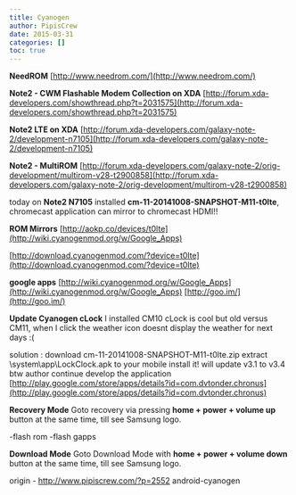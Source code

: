 ```yaml
---
title: Cyanogen
author: PipisCrew
date: 2015-03-31
categories: []
toc: true
---
```


**NeedROM**
[http://www.needrom.com/](http://www.needrom.com/)

**Note2 - CWM Flashable Modem Collection on XDA**
[http://forum.xda-developers.com/showthread.php?t=2031575](http://forum.xda-developers.com/showthread.php?t=2031575)

**Note2 LTE on XDA**
[http://forum.xda-developers.com/galaxy-note-2/development-n7105](http://forum.xda-developers.com/galaxy-note-2/development-n7105)

**Note2 - MultiROM**
[http://forum.xda-developers.com/galaxy-note-2/orig-development/multirom-v28-t2900858](http://forum.xda-developers.com/galaxy-note-2/orig-development/multirom-v28-t2900858)

today on **Note2 N7105** installed **cm-11-20141008-SNAPSHOT-M11-t0lte**, chromecast application can mirror to chromecast HDMI!!

**ROM Mirrors**
[http://aokp.co/devices/t0lte](http://wiki.cyanogenmod.org/w/Google_Apps)

[http://download.cyanogenmod.com/?device=t0lte](http://download.cyanogenmod.com/?device=t0lte)

**google apps**
[http://wiki.cyanogenmod.org/w/Google_Apps](http://wiki.cyanogenmod.org/w/Google_Apps)
[http://goo.im/](http://goo.im/)

**Update Cyanogen cLock** 
I installed CM10 cLock is cool but old versus CM11, when I click the weather icon doesnt display the weather for next days :(

solution :
download cm-11-20141008-SNAPSHOT-M11-t0lte.zip
extract \system\app\LockClock.apk to your mobile
install it! will update v3.1 to v3.4
btw author continue develop the application [http://play.google.com/store/apps/details?id=com.dvtonder.chronus](http://play.google.com/store/apps/details?id=com.dvtonder.chronus)

**Recovery Mode**
Goto recovery via pressing **home + power + volume up** button at the same time, till see Samsung logo.

-flash rom
-flash gapps

**Download Mode**
Goto Download Mode with **home + power + volume down** button at the same time, till see Samsung logo.

origin - http://www.pipiscrew.com/?p=2552 android-cyanogen